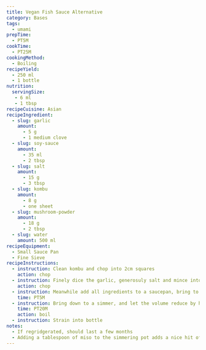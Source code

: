 ```yaml
---
title: Vegan Fish Sauce Alternative
category: Bases
tags: 
  - umami
prepTime:
  - PT5M
cookTime:
  - PT25M
cookingMethod:
  - Boiling
recipeYield:
  - 250 ml
  - 1 bottle
nutrition:
  servingSize:
   - 6 ml
   - 1 tbsp
recipeCuisine: Asian
recipeIngredient:
  - slug: garlic
    amount:
      - 5 g
      - 1 medium clove
  - slug: soy-sauce
    amount:
      - 35 ml
      - 2 tbsp
  - slug: salt
    amount:
      - 15 g 
      - 3 tbsp
  - slug: kombu
    amount:
      - 8 g
      - one sheet
  - slug: mushroom-powder
    amount:
      - 18 g
      - 2 tbsp
  - slug: water
    amount: 500 ml
recipeEquipment:
  - Small Sauce Pan
  - Fine Sieve
recipeInstructions:
  - instruction: Clean kombu and chop into 2cm squares
    action: chop
  - instruction: Finely dice the garlic, generosuly salt and mince into paste with the back of a knife
    action: chop
  - instruction: Meanwhile add all ingredients to a saucepan, bring to the boil
    time: PT5M
  - instruction: Bring down to a simmer, and let the volume reduce by half
    time: PT20M
    action: boil
  - instruction: Strain into bottle 
notes:
  - If regridgerated, should last a few months
  - Adding a tablespoon of miso to the simmering pot adds a nice hit of extra umami
---
```

